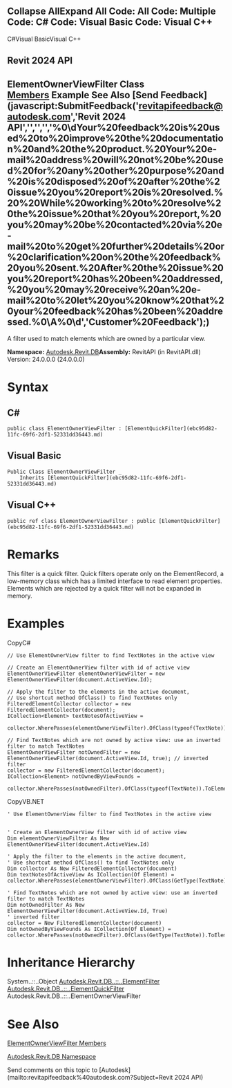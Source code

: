 ﻿

Collapse AllExpand All Code: All Code: Multiple Code: C# Code: Visual Basic Code: Visual C++   
---  
  
C#Visual BasicVisual C++

Revit 2024 API  
---  
ElementOwnerViewFilter Class  
[Members](b898c6a2-434b-a746-180a-f3f2d7da8ca0.md) Example See Also [Send Feedback](javascript:SubmitFeedback\('revitapifeedback@autodesk.com','Revit 2024 API','','','','%0\\dYour%20feedback%20is%20used%20to%20improve%20the%20documentation%20and%20the%20product.%20Your%20e-mail%20address%20will%20not%20be%20used%20for%20any%20other%20purpose%20and%20is%20disposed%20of%20after%20the%20issue%20you%20report%20is%20resolved.%20%20While%20working%20to%20resolve%20the%20issue%20that%20you%20report,%20you%20may%20be%20contacted%20via%20e-mail%20to%20get%20further%20details%20or%20clarification%20on%20the%20feedback%20you%20sent.%20After%20the%20issue%20you%20report%20has%20been%20addressed,%20you%20may%20receive%20an%20e-mail%20to%20let%20you%20know%20that%20your%20feedback%20has%20been%20addressed.%0\\A%0\\d','Customer%20Feedback'\);)  
---  
  
A filter used to match elements which are owned by a particular view. 

**Namespace:** [Autodesk.Revit.DB](87546ba7-461b-c646-cbb1-2cb8f5bff8b2.md)**Assembly:** RevitAPI (in RevitAPI.dll) Version: 24.0.0.0 (24.0.0.0)

# Syntax

C#  
---  
      
    
    public class ElementOwnerViewFilter : [ElementQuickFilter](ebc95d82-11fc-69f6-2df1-52331dd36443.md)  
  
Visual Basic  
---  
      
    
    Public Class ElementOwnerViewFilter _
    	Inherits [ElementQuickFilter](ebc95d82-11fc-69f6-2df1-52331dd36443.md)  
  
Visual C++  
---  
      
    
    public ref class ElementOwnerViewFilter : public [ElementQuickFilter](ebc95d82-11fc-69f6-2df1-52331dd36443.md)  
  
# Remarks

This filter is a quick filter. Quick filters operate only on the ElementRecord, a low-memory class which has a limited interface to read element properties. Elements which are rejected by a quick filter will not be expanded in memory. 

# Examples

CopyC#
    
    
    // Use ElementOwnerView filter to find TextNotes in the active view
    
    // Create an ElementOwnerView filter with id of active view
    ElementOwnerViewFilter elementOwnerViewFilter = new ElementOwnerViewFilter(document.ActiveView.Id);
    
    // Apply the filter to the elements in the active document,
    // Use shortcut method OfClass() to find TextNotes only
    FilteredElementCollector collector = new FilteredElementCollector(document);
    ICollection<Element> textNotesOfActiveView =
        collector.WherePasses(elementOwnerViewFilter).OfClass(typeof(TextNote)).ToElements();
    
    // Find TextNotes which are not owned by active view: use an inverted filter to match TextNotes
    ElementOwnerViewFilter notOwnedFilter = new ElementOwnerViewFilter(document.ActiveView.Id, true); // inverted filter
    collector = new FilteredElementCollector(document);
    ICollection<Element> notOwnedByViewFounds =
        collector.WherePasses(notOwnedFilter).OfClass(typeof(TextNote)).ToElements();

CopyVB.NET
    
    
    ' Use ElementOwnerView filter to find TextNotes in the active view
    
    
    ' Create an ElementOwnerView filter with id of active view
    Dim elementOwnerViewFilter As New ElementOwnerViewFilter(document.ActiveView.Id)
    
    ' Apply the filter to the elements in the active document,
    ' Use shortcut method OfClass() to find TextNotes only
    Dim collector As New FilteredElementCollector(document)
    Dim textNotesOfActiveView As ICollection(Of Element) = collector.WherePasses(elementOwnerViewFilter).OfClass(GetType(TextNote)).ToElements()
    
    ' Find TextNotes which are not owned by active view: use an inverted filter to match TextNotes
    Dim notOwnedFilter As New ElementOwnerViewFilter(document.ActiveView.Id, True)
    ' inverted filter
    collector = New FilteredElementCollector(document)
    Dim notOwnedByViewFounds As ICollection(Of Element) = collector.WherePasses(notOwnedFilter).OfClass(GetType(TextNote)).ToElements()

# Inheritance Hierarchy

System..::..Object [Autodesk.Revit.DB..::..ElementFilter](b8b46cbf-9ecc-0745-ec53-c3c3b6510113.md) [Autodesk.Revit.DB..::..ElementQuickFilter](ebc95d82-11fc-69f6-2df1-52331dd36443.md) Autodesk.Revit.DB..::..ElementOwnerViewFilter

# See Also

[ElementOwnerViewFilter Members](b898c6a2-434b-a746-180a-f3f2d7da8ca0.md)

[Autodesk.Revit.DB Namespace](87546ba7-461b-c646-cbb1-2cb8f5bff8b2.md)

Send comments on this topic to [Autodesk](mailto:revitapifeedback%40autodesk.com?Subject=Revit 2024 API)